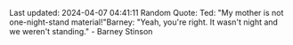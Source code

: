 Last updated: 2024-04-07 04:41:11
Random Quote: Ted: "My mother is not one-night-stand material!"Barney: "Yeah, you're right. It wasn't night and we weren't standing." - Barney Stinson